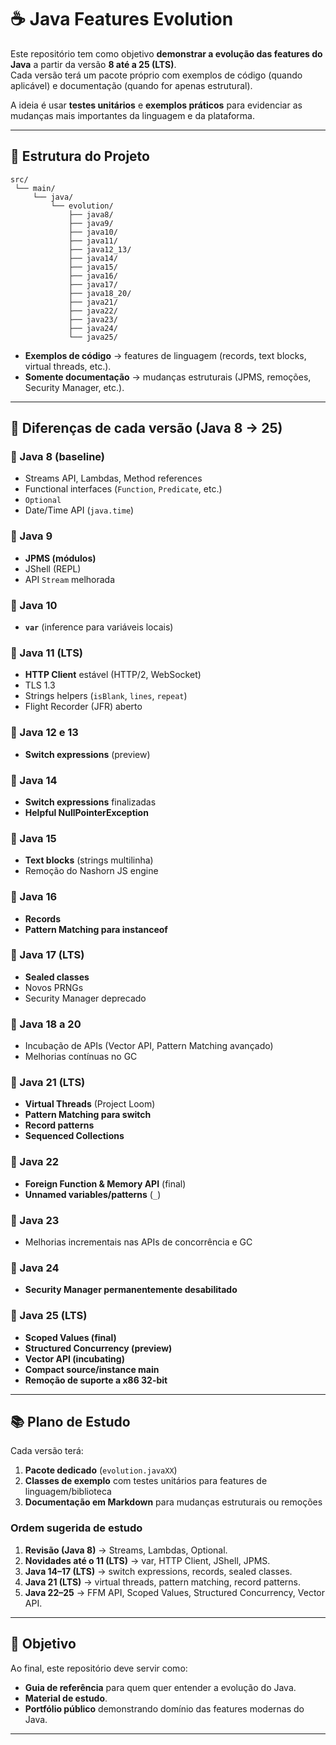 # ☕ Java Features Evolution

Este repositório tem como objetivo **demonstrar a evolução das features do Java** a partir da versão **8 até a 25 (LTS)**.  
Cada versão terá um pacote próprio com exemplos de código (quando aplicável) e documentação (quando for apenas estrutural).  

A ideia é usar **testes unitários** e **exemplos práticos** para evidenciar as mudanças mais importantes da linguagem e da plataforma.

---

## 📂 Estrutura do Projeto

```
src/
 └── main/
     └── java/
         └── evolution/
             ├── java8/
             ├── java9/
             ├── java10/
             ├── java11/
             ├── java12_13/
             ├── java14/
             ├── java15/
             ├── java16/
             ├── java17/
             ├── java18_20/
             ├── java21/
             ├── java22/
             ├── java23/
             ├── java24/
             └── java25/
```

- **Exemplos de código** → features de linguagem (records, text blocks, virtual threads, etc.).  
- **Somente documentação** → mudanças estruturais (JPMS, remoções, Security Manager, etc.).  

---

## 📖 Diferenças de cada versão (Java 8 → 25)

### 🔹 Java 8 (baseline)
- Streams API, Lambdas, Method references
- Functional interfaces (`Function`, `Predicate`, etc.)
- `Optional`
- Date/Time API (`java.time`)

### 🔹 Java 9
- **JPMS (módulos)**  
- JShell (REPL)
- API `Stream` melhorada

### 🔹 Java 10
- **`var`** (inference para variáveis locais)

### 🔹 Java 11 (LTS)
- **HTTP Client** estável (HTTP/2, WebSocket)
- TLS 1.3
- Strings helpers (`isBlank`, `lines`, `repeat`)
- Flight Recorder (JFR) aberto

### 🔹 Java 12 e 13
- **Switch expressions** (preview)

### 🔹 Java 14
- **Switch expressions** finalizadas
- **Helpful NullPointerException**

### 🔹 Java 15
- **Text blocks** (strings multilinha)
- Remoção do Nashorn JS engine

### 🔹 Java 16
- **Records**
- **Pattern Matching para instanceof**

### 🔹 Java 17 (LTS)
- **Sealed classes**
- Novos PRNGs
- Security Manager deprecado

### 🔹 Java 18 a 20
- Incubação de APIs (Vector API, Pattern Matching avançado)
- Melhorias contínuas no GC

### 🔹 Java 21 (LTS)
- **Virtual Threads** (Project Loom)
- **Pattern Matching para switch**
- **Record patterns**
- **Sequenced Collections**

### 🔹 Java 22
- **Foreign Function & Memory API** (final)
- **Unnamed variables/patterns** (`_`)

### 🔹 Java 23
- Melhorias incrementais nas APIs de concorrência e GC

### 🔹 Java 24
- **Security Manager permanentemente desabilitado**

### 🔹 Java 25 (LTS)
- **Scoped Values (final)**
- **Structured Concurrency (preview)**
- **Vector API (incubating)**
- **Compact source/instance main**
- **Remoção de suporte a x86 32-bit**

---

## 📚 Plano de Estudo

Cada versão terá:  
1. **Pacote dedicado** (`evolution.javaXX`)  
2. **Classes de exemplo** com testes unitários para features de linguagem/biblioteca  
3. **Documentação em Markdown** para mudanças estruturais ou remoções

### Ordem sugerida de estudo

1. **Revisão (Java 8)** → Streams, Lambdas, Optional.  
2. **Novidades até o 11 (LTS)** → var, HTTP Client, JShell, JPMS.  
3. **Java 14–17 (LTS)** → switch expressions, records, sealed classes.  
4. **Java 21 (LTS)** → virtual threads, pattern matching, record patterns.  
5. **Java 22–25** → FFM API, Scoped Values, Structured Concurrency, Vector API.  

---

## 🚀 Objetivo

Ao final, este repositório deve servir como:  
- **Guia de referência** para quem quer entender a evolução do Java.  
- **Material de estudo**.  
- **Portfólio público** demonstrando domínio das features modernas do Java.  

---
